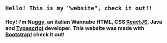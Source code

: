 ## `Hello! This is my "website", check it out!!`

### Hey! i'm Nuggy, an italian Wannabe HTML, CSS [ReactJS](https://reactjs.org/), Java and [Typescript](https://www.typescriptlang.org/)  developer. This website was made with [Bootstrap!](https://getbootstrap.com) check it out!
